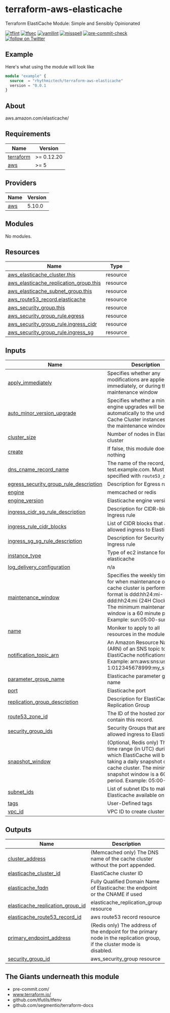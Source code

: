 # terraform-aws-elasticache
Terraform ElastiCache Module: Simple and Sensibly Opinionated

[![tflint](https://github.com/rhythmictech/terraform-aws-elasticache/workflows/tflint/badge.svg?branch=master&event=push)](https://github.com/rhythmictech/terraform-aws-elasticache/actions?query=workflow%3Atflint+event%3Apush+branch%3Amaster)
[![tfsec](https://github.com/rhythmictech/terraform-aws-elasticache/workflows/tfsec/badge.svg?branch=master&event=push)](https://github.com/rhythmictech/terraform-aws-elasticache/actions?query=workflow%3Atfsec+event%3Apush+branch%3Amaster)
[![yamllint](https://github.com/rhythmictech/terraform-aws-elasticache/workflows/yamllint/badge.svg?branch=master&event=push)](https://github.com/rhythmictech/terraform-aws-elasticache/actions?query=workflow%3Ayamllint+event%3Apush+branch%3Amaster)
[![misspell](https://github.com/rhythmictech/terraform-aws-elasticache/workflows/misspell/badge.svg?branch=master&event=push)](https://github.com/rhythmictech/terraform-aws-elasticache/actions?query=workflow%3Amisspell+event%3Apush+branch%3Amaster)
[![pre-commit-check](https://github.com/rhythmictech/terraform-aws-elasticache/workflows/pre-commit-check/badge.svg?branch=master&event=push)](https://github.com/rhythmictech/terraform-aws-elasticache/actions?query=workflow%3Apre-commit-check+event%3Apush+branch%3Amaster)
<a href="https://twitter.com/intent/follow?screen_name=RhythmicTech"><img src="https://img.shields.io/twitter/follow/RhythmicTech?style=social&logo=RhythmicTech" alt="follow on Twitter"></a>


## Example
Here's what using the module will look like
```terraform
module "example" {
  source  = "rhythmictech/terraform-aws-elasticache"
  version = "0.0.1
}
```

## About
aws.amazon.com/elasticache/

<!-- BEGINNING OF PRE-COMMIT-TERRAFORM DOCS HOOK -->
## Requirements

| Name | Version |
|------|---------|
| <a name="requirement_terraform"></a> [terraform](#requirement\_terraform) | >= 0.12.20 |
| <a name="requirement_aws"></a> [aws](#requirement\_aws) | >= 5 |

## Providers

| Name | Version |
|------|---------|
| <a name="provider_aws"></a> [aws](#provider\_aws) | 5.10.0 |

## Modules

No modules.

## Resources

| Name | Type |
|------|------|
| [aws_elasticache_cluster.this](https://registry.terraform.io/providers/hashicorp/aws/latest/docs/resources/elasticache_cluster) | resource |
| [aws_elasticache_replication_group.this](https://registry.terraform.io/providers/hashicorp/aws/latest/docs/resources/elasticache_replication_group) | resource |
| [aws_elasticache_subnet_group.this](https://registry.terraform.io/providers/hashicorp/aws/latest/docs/resources/elasticache_subnet_group) | resource |
| [aws_route53_record.elasticache](https://registry.terraform.io/providers/hashicorp/aws/latest/docs/resources/route53_record) | resource |
| [aws_security_group.this](https://registry.terraform.io/providers/hashicorp/aws/latest/docs/resources/security_group) | resource |
| [aws_security_group_rule.egress](https://registry.terraform.io/providers/hashicorp/aws/latest/docs/resources/security_group_rule) | resource |
| [aws_security_group_rule.ingress_cidr](https://registry.terraform.io/providers/hashicorp/aws/latest/docs/resources/security_group_rule) | resource |
| [aws_security_group_rule.ingress_sg](https://registry.terraform.io/providers/hashicorp/aws/latest/docs/resources/security_group_rule) | resource |

## Inputs

| Name | Description | Type | Default | Required |
|------|-------------|------|---------|:--------:|
| <a name="input_apply_immediately"></a> [apply\_immediately](#input\_apply\_immediately) | Specifies whether any modifications are applied immediately, or during the next maintenance window | `bool` | `false` | no |
| <a name="input_auto_minor_version_upgrade"></a> [auto\_minor\_version\_upgrade](#input\_auto\_minor\_version\_upgrade) | Specifies whether a minor engine upgrades will be applied automatically to the underlying Cache Cluster instances during the maintenance window. | `bool` | `true` | no |
| <a name="input_cluster_size"></a> [cluster\_size](#input\_cluster\_size) | Number of nodes in Elasticache cluster | `number` | `4` | no |
| <a name="input_create"></a> [create](#input\_create) | If false, this module does nothing | `bool` | `true` | no |
| <a name="input_dns_cname_record_name"></a> [dns\_cname\_record\_name](#input\_dns\_cname\_record\_name) | The name of the record, eg test.example.com. Must be specified with `route53_zone_id` | `string` | `null` | no |
| <a name="input_egress_security_group_rule_description"></a> [egress\_security\_group\_rule\_description](#input\_egress\_security\_group\_rule\_description) | Description for Egress rule | `string` | `null` | no |
| <a name="input_engine"></a> [engine](#input\_engine) | memcached or redis | `string` | `"redis"` | no |
| <a name="input_engine_version"></a> [engine\_version](#input\_engine\_version) | Elasticache engine version | `string` | `null` | no |
| <a name="input_ingress_cidr_sg_rule_description"></a> [ingress\_cidr\_sg\_rule\_description](#input\_ingress\_cidr\_sg\_rule\_description) | Description for CIDR-block Ingress rule | `string` | `null` | no |
| <a name="input_ingress_rule_cidr_blocks"></a> [ingress\_rule\_cidr\_blocks](#input\_ingress\_rule\_cidr\_blocks) | List of CIDR blocks that are allowed ingress to ElastiCache | `list(string)` | `[]` | no |
| <a name="input_ingress_sg_sg_rule_description"></a> [ingress\_sg\_sg\_rule\_description](#input\_ingress\_sg\_sg\_rule\_description) | Description for Security Group Ingress rule | `string` | `null` | no |
| <a name="input_instance_type"></a> [instance\_type](#input\_instance\_type) | Type of ec2 instance for elasticache | `string` | `"cache.t2.micro"` | no |
| <a name="input_log_delivery_configuration"></a> [log\_delivery\_configuration](#input\_log\_delivery\_configuration) | n/a | `list` | `[]` | no |
| <a name="input_maintenance_window"></a> [maintenance\_window](#input\_maintenance\_window) | Specifies the weekly time range for when maintenance on the cache cluster is performed. The format is ddd:hh24:mi-ddd:hh24:mi (24H Clock UTC). The minimum maintenance window is a 60 minute period. Example: sun:05:00-sun:09:00 | `string` | `"sun:03:00-sun:04:00"` | no |
| <a name="input_name"></a> [name](#input\_name) | Moniker to apply to all resources in the module | `string` | n/a | yes |
| <a name="input_notification_topic_arn"></a> [notification\_topic\_arn](#input\_notification\_topic\_arn) | An Amazon Resource Name (ARN) of an SNS topic to send ElastiCache notifications to. Example: arn:aws:sns:us-east-1:012345678999:my\_sns\_topic | `string` | `null` | no |
| <a name="input_parameter_group_name"></a> [parameter\_group\_name](#input\_parameter\_group\_name) | Elasticache parameter group name | `string` | `null` | no |
| <a name="input_port"></a> [port](#input\_port) | Elasticache port | `number` | `null` | no |
| <a name="input_replication_group_description"></a> [replication\_group\_description](#input\_replication\_group\_description) | Description for ElastiCache Replication Group | `string` | `null` | no |
| <a name="input_route53_zone_id"></a> [route53\_zone\_id](#input\_route53\_zone\_id) | The ID of the hosted zone to contain this record. | `string` | `""` | no |
| <a name="input_security_group_ids"></a> [security\_group\_ids](#input\_security\_group\_ids) | Security Groups that are allowed ingress to ElastiCache | `list(string)` | `[]` | no |
| <a name="input_snapshot_window"></a> [snapshot\_window](#input\_snapshot\_window) | (Optional, Redis only) The daily time range (in UTC) during which ElastiCache will begin taking a daily snapshot of your cache cluster. The minimum snapshot window is a 60 minute period. Example: 05:00-09:00 | `string` | `"02:00-03:00"` | no |
| <a name="input_subnet_ids"></a> [subnet\_ids](#input\_subnet\_ids) | List of subnet IDs to make Elasticache available on | `list(string)` | n/a | yes |
| <a name="input_tags"></a> [tags](#input\_tags) | User-Defined tags | `map(string)` | `{}` | no |
| <a name="input_vpc_id"></a> [vpc\_id](#input\_vpc\_id) | VPC ID to create cluster in | `string` | n/a | yes |

## Outputs

| Name | Description |
|------|-------------|
| <a name="output_cluster_address"></a> [cluster\_address](#output\_cluster\_address) | (Memcached only) The DNS name of the cache cluster without the port appended. |
| <a name="output_elasticache_cluster_id"></a> [elasticache\_cluster\_id](#output\_elasticache\_cluster\_id) | ElastiCache cluster ID |
| <a name="output_elasticache_fqdn"></a> [elasticache\_fqdn](#output\_elasticache\_fqdn) | Fully Qualified Domain Name of Elasticache: the endpoint or the CNAME if used |
| <a name="output_elasticache_replication_group_id"></a> [elasticache\_replication\_group\_id](#output\_elasticache\_replication\_group\_id) | elasticache\_replication\_group resource |
| <a name="output_elasticache_route53_record_id"></a> [elasticache\_route53\_record\_id](#output\_elasticache\_route53\_record\_id) | aws route53 record resource |
| <a name="output_primary_endpoint_address"></a> [primary\_endpoint\_address](#output\_primary\_endpoint\_address) | (Redis only) The address of the endpoint for the primary node in the replication group, if the cluster mode is disabled. |
| <a name="output_security_group_id"></a> [security\_group\_id](#output\_security\_group\_id) | aws\_security\_group resource |
<!-- END OF PRE-COMMIT-TERRAFORM DOCS HOOK -->

## The Giants underneath this module
- pre-commit.com/
- www.terraform.io/
- github.com/tfutils/tfenv
- github.com/segmentio/terraform-docs
